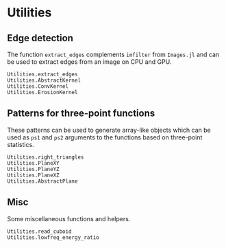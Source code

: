 # Utilities

## Edge detection

The function `extract_edges` complements `imfilter` from `Images.jl` and can be
used to extract edges from an image on CPU and GPU.

```@docs
Utilities.extract_edges
Utilities.AbstractKernel
Utilities.ConvKernel
Utilities.ErosionKernel
```

## Patterns for three-point functions

These patterns can be used to generate array-like objects which can be used as
`ps1` and `ps2` arguments to the functions based on three-point statistics.

```@docs
Utilities.right_triangles
Utilities.PlaneXY
Utilities.PlaneYZ
Utilities.PlaneXZ
Utilities.AbstractPlane
```

## Misc

Some miscellaneous functions and helpers.

```@docs
Utilities.read_cuboid
Utilities.lowfreq_energy_ratio
```
